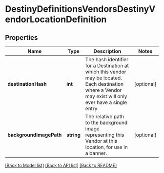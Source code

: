 # DestinyDefinitionsVendorsDestinyVendorLocationDefinition

## Properties
Name | Type | Description | Notes
------------ | ------------- | ------------- | -------------
**destinationHash** | **int** | The hash identifier for a Destination at which this vendor may be located. Each destination where a Vendor may exist will only ever have a single entry. | [optional] 
**backgroundImagePath** | **string** | The relative path to the background image representing this Vendor at this location, for use in a banner. | [optional] 

[[Back to Model list]](../README.md#documentation-for-models) [[Back to API list]](../README.md#documentation-for-api-endpoints) [[Back to README]](../README.md)


